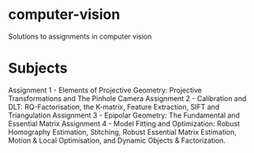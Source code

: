 # computer-vision
Solutions to assignments in computer vision

# Subjects
Assignment 1 - Elements of Projective Geometry: Projective Transformations and The Pinhole Camera
Assignment 2 - Calibration and DLT: RQ-Factorisation, the K-matrix, Feature Extraction, SIFT and Triangulation
Assignment 3 - Epipolar Geometry: The Fundamental and Essential Matrix
Assignment 4 - Model Fitting and Optimization: Robust Homography Estimation, Stitching, Robust Essential Matrix Estimation, Motion & Local Optimisation, and Dynamic Objects & Factorization. 
